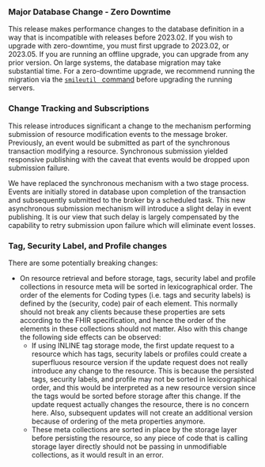 ### Major Database Change - Zero Downtime

This release makes performance changes to the database definition in a way that is incompatible with releases before 2023.02.
If you wish to upgrade with zero-downtime, you must first upgrade to 2023.02, or 2023.05.
If you are running an offline upgrade, you can upgrade from any prior version.
On large systems, the database migration may take substantial time.
For a zero-downtime upgrade, we recommend running the migration via the [`smileutil ` command](../../smileutil/migrate_database.html)
before upgrading the running servers.

### Change Tracking and Subscriptions
This release introduces significant a change to the mechanism performing submission of resource modification events
to the message broker.  Previously, an event would be submitted as part of the synchronous transaction
modifying a resource.  Synchronous submission yielded responsive publishing with the caveat that events would be dropped
upon submission failure.

We have replaced the synchronous mechanism with a two stage process.  Events are initially stored in
database upon completion of the transaction and subsequently submitted to the broker by a scheduled task.
This new asynchronous submission mechanism will introduce a slight delay in event publishing.  It is our view that such
delay is largely compensated by the capability to retry submission upon failure which will eliminate event losses.

### Tag, Security Label, and Profile changes

There are some potentially breaking changes: 
* On resource retrieval and before storage, tags, security label and profile collections in resource meta will be 
sorted in lexicographical order. The order of the elements for Coding types (i.e. tags and security labels) is defined 
by the (security, code) pair of each element. This normally should not break any clients because these properties are 
sets according to the FHIR specification, and hence the order of the elements in these collections should not matter. 
Also with this change the following side effects can be observed:
   - If using INLINE tag storage mode, the first update request to a resource which has tags, security 
     labels or profiles could create a superfluous resource version if the update request does not really introduce any 
     change to the resource. This is because the persisted tags, security labels, and profile may not be sorted in 
     lexicographical order, and this would be interpreted as a new resource version since the tags would be sorted 
     before storage after this change. If the update request actually changes the resource, there is no concern here.
     Also, subsequent updates will not create an additional version because of ordering of the meta properties anymore. 
   - These meta collections are sorted in place by the storage layer before persisting the resource, so any piece of 
     code that is calling storage layer directly should not be passing in unmodifiable collections, as it would 
     result in an error. 

